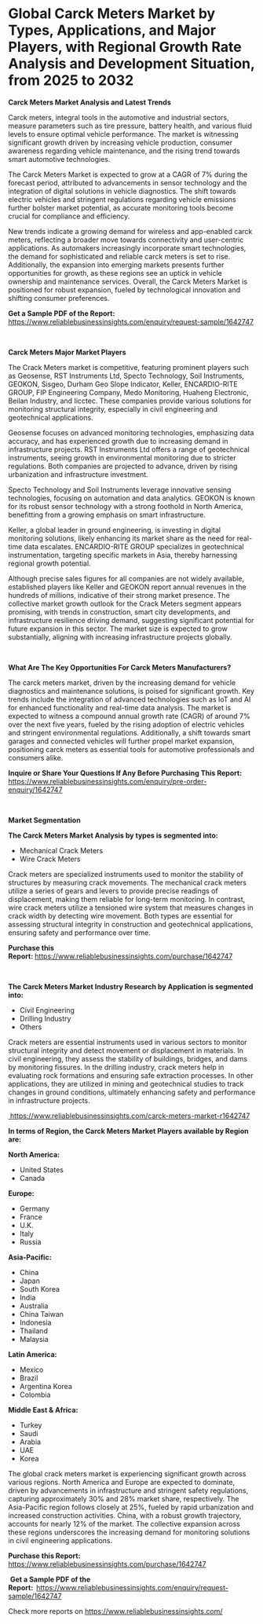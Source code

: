 <p><h1>Global Carck Meters Market by Types, Applications, and Major Players, with Regional Growth Rate Analysis and Development Situation, from 2025 to 2032</h1></p><p><strong>Carck Meters Market Analysis and Latest Trends</strong></p>
<p><p>Carck meters, integral tools in the automotive and industrial sectors, measure parameters such as tire pressure, battery health, and various fluid levels to ensure optimal vehicle performance. The market is witnessing significant growth driven by increasing vehicle production, consumer awareness regarding vehicle maintenance, and the rising trend towards smart automotive technologies. </p><p>The Carck Meters Market is expected to grow at a CAGR of 7% during the forecast period, attributed to advancements in sensor technology and the integration of digital solutions in vehicle diagnostics. The shift towards electric vehicles and stringent regulations regarding vehicle emissions further bolster market potential, as accurate monitoring tools become crucial for compliance and efficiency.</p><p>New trends indicate a growing demand for wireless and app-enabled carck meters, reflecting a broader move towards connectivity and user-centric applications. As automakers increasingly incorporate smart technologies, the demand for sophisticated and reliable carck meters is set to rise. Additionally, the expansion into emerging markets presents further opportunities for growth, as these regions see an uptick in vehicle ownership and maintenance services. Overall, the Carck Meters Market is positioned for robust expansion, fueled by technological innovation and shifting consumer preferences.</p></p>
<p><strong>Get a Sample PDF of the Report:&nbsp;</strong> <a href="https://www.reliablebusinessinsights.com/enquiry/request-sample/1642747?utm_campaign=3134&utm_medium=2&utm_source=Github&utm_content=ia&utm_term=28032025&utm_id=carck-meters">https://www.reliablebusinessinsights.com/enquiry/request-sample/1642747</a></p>
<p>&nbsp;</p>
<p><strong>Carck Meters Major Market Players</strong></p>
<p><p>The Crack Meters market is competitive, featuring prominent players such as Geosense, RST Instruments Ltd, Specto Technology, Soil Instruments, GEOKON, Sisgeo, Durham Geo Slope Indicator, Keller, ENCARDIO-RITE GROUP, FIP Engineering Company, Medo Monitoring, Huaheng Electronic, Beilan Industry, and Iicctec. These companies provide various solutions for monitoring structural integrity, especially in civil engineering and geotechnical applications.</p><p>Geosense focuses on advanced monitoring technologies, emphasizing data accuracy, and has experienced growth due to increasing demand in infrastructure projects. RST Instruments Ltd offers a range of geotechnical instruments, seeing growth in environmental monitoring due to stricter regulations. Both companies are projected to advance, driven by rising urbanization and infrastructure investment.</p><p>Specto Technology and Soil Instruments leverage innovative sensing technologies, focusing on automation and data analytics. GEOKON is known for its robust sensor technology with a strong foothold in North America, benefitting from a growing emphasis on smart infrastructure.</p><p>Keller, a global leader in ground engineering, is investing in digital monitoring solutions, likely enhancing its market share as the need for real-time data escalates. ENCARDIO-RITE GROUP specializes in geotechnical instrumentation, targeting specific markets in Asia, thereby harnessing regional growth potential.</p><p>Although precise sales figures for all companies are not widely available, established players like Keller and GEOKON report annual revenues in the hundreds of millions, indicative of their strong market presence. The collective market growth outlook for the Crack Meters segment appears promising, with trends in construction, smart city developments, and infrastructure resilience driving demand, suggesting significant potential for future expansion in this sector. The market size is expected to grow substantially, aligning with increasing infrastructure projects globally.</p></p>
<p>&nbsp;</p>
<p><strong>What Are The Key Opportunities For Carck Meters Manufacturers?</strong></p>
<p><p>The carck meters market, driven by the increasing demand for vehicle diagnostics and maintenance solutions, is poised for significant growth. Key trends include the integration of advanced technologies such as IoT and AI for enhanced functionality and real-time data analysis. The market is expected to witness a compound annual growth rate (CAGR) of around 7% over the next five years, fueled by the rising adoption of electric vehicles and stringent environmental regulations. Additionally, a shift towards smart garages and connected vehicles will further propel market expansion, positioning carck meters as essential tools for automotive professionals and consumers alike.</p></p>
<p><strong>Inquire or Share Your Questions If Any Before Purchasing This Report:</strong> <a href="https://www.reliablebusinessinsights.com/enquiry/pre-order-enquiry/1642747?utm_campaign=3134&utm_medium=2&utm_source=Github&utm_content=ia&utm_term=28032025&utm_id=carck-meters">https://www.reliablebusinessinsights.com/enquiry/pre-order-enquiry/1642747</a></p>
<p>&nbsp;</p>
<p><strong>Market Segmentation</strong></p>
<p><strong>The Carck Meters Market Analysis by types is segmented into:</strong></p>
<p><ul><li>Mechanical Crack Meters</li><li>Wire Crack Meters</li></ul></p>
<p><p>Crack meters are specialized instruments used to monitor the stability of structures by measuring crack movements. The mechanical crack meters utilize a series of gears and levers to provide precise readings of displacement, making them reliable for long-term monitoring. In contrast, wire crack meters utilize a tensioned wire system that measures changes in crack width by detecting wire movement. Both types are essential for assessing structural integrity in construction and geotechnical applications, ensuring safety and performance over time.</p></p>
<p><strong>Purchase this Report:&nbsp;</strong><a href="https://www.reliablebusinessinsights.com/purchase/1642747?utm_campaign=3134&utm_medium=2&utm_source=Github&utm_content=ia&utm_term=28032025&utm_id=carck-meters">https://www.reliablebusinessinsights.com/purchase/1642747</a></p>
<p>&nbsp;</p>
<p><strong>The Carck Meters Market Industry Research by Application is segmented into:</strong></p>
<p><ul><li>Civil Engineering</li><li>Drilling Industry</li><li>Others</li></ul></p>
<p><p>Crack meters are essential instruments used in various sectors to monitor structural integrity and detect movement or displacement in materials. In civil engineering, they assess the stability of buildings, bridges, and dams by monitoring fissures. In the drilling industry, crack meters help in evaluating rock formations and ensuring safe extraction processes. In other applications, they are utilized in mining and geotechnical studies to track changes in ground conditions, ultimately enhancing safety and performance in infrastructure projects.</p></p>
<p><a href="https://www.reliablebusinessinsights.com/carck-meters-market-r1642747?utm_campaign=3134&utm_medium=2&utm_source=Github&utm_content=ia&utm_term=28032025&utm_id=carck-meters">&nbsp;https://www.reliablebusinessinsights.com/carck-meters-market-r1642747</a></p>
<p><strong>In terms of Region, the Carck Meters Market Players available by Region are:</strong></p>
<p>
    <p> <strong> North America: </strong>
        <ul>
            <li>United States</li>
            <li>Canada</li>
        </ul>
        </p> 
    <p> <strong> Europe: </strong>
        <ul>
            <li>Germany</li>
            <li>France</li>
            <li>U.K.</li>
            <li>Italy</li>
            <li>Russia</li>
        </ul>
        </p> 
    <p> <strong> Asia-Pacific: </strong>
        <ul>
            <li>China</li>
            <li>Japan</li>
            <li>South Korea</li>
            <li>India</li>
            <li>Australia</li>
            <li>China Taiwan</li>
            <li>Indonesia</li>
            <li>Thailand</li>
            <li>Malaysia</li>
        </ul>
        </p> 
    <p> <strong> Latin America: </strong>
        <ul>
            <li>Mexico</li>
            <li>Brazil</li>
            <li>Argentina Korea</li>
            <li>Colombia</li>
        </ul>
        </p> 
    <p> <strong> Middle East & Africa: </strong>
        <ul>
            <li>Turkey</li>
            <li>Saudi</li>
            <li>Arabia</li>
            <li>UAE</li>
            <li>Korea</li>
        </ul>
    </p>
    </p>
<p><p>The global crack meters market is experiencing significant growth across various regions. North America and Europe are expected to dominate, driven by advancements in infrastructure and stringent safety regulations, capturing approximately 30% and 28% market share, respectively. The Asia-Pacific region follows closely at 25%, fueled by rapid urbanization and increased construction activities. China, with a robust growth trajectory, accounts for nearly 12% of the market. The collective expansion across these regions underscores the increasing demand for monitoring solutions in civil engineering applications.</p></p>
<p><strong>Purchase this Report: </strong><a href="https://www.reliablebusinessinsights.com/purchase/1642747?utm_campaign=3134&utm_medium=2&utm_source=Github&utm_content=ia&utm_term=28032025&utm_id=carck-meters">https://www.reliablebusinessinsights.com/purchase/1642747</a></p>
<p>&nbsp;<strong>Get a Sample PDF of the Report:&nbsp;&nbsp;</strong><a href="https://www.reliablebusinessinsights.com/enquiry/request-sample/1642747?utm_campaign=3134&utm_medium=2&utm_source=Github&utm_content=ia&utm_term=28032025&utm_id=carck-meters">https://www.reliablebusinessinsights.com/enquiry/request-sample/1642747</a></p>
<p><strong></strong></p>
<p>Check more reports on <a href="https://www.reliablebusinessinsights.com/?utm_campaign=3134&utm_medium=2&utm_source=Github&utm_content=ia&utm_term=28032025&utm_id=carck-meters">https://www.reliablebusinessinsights.com/</a></p>